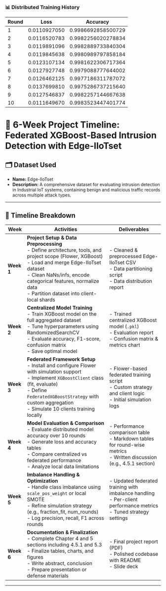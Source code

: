 ### 📊 Distributed Training History

| **Round** | **Loss**       | **Accuracy**         |
|-----------|----------------|----------------------|
| 1         | 0.0110927050   | 0.9986692858500729   |
| 2         | 0.0116520783   | 0.9982256020278834   |
| 3         | 0.0119891096   | 0.9982889733840304   |
| 4         | 0.0119845638   | 0.9980989797858184   |
| 5         | 0.0123107134   | 0.9981622306717364   |
| 6         | 0.0127927748   | 0.9979088777644002   |
| 7         | 0.0126462125   | 0.9977186311787072   |
| 8         | 0.0137699810   | 0.9975286737215640   |
| 9         | 0.0127546837   | 0.9982257144667638   |
| 10        | 0.0111649670   | 0.9983523447401774   |


# 📆 6-Week Project Timeline: Federated XGBoost-Based Intrusion Detection with Edge-IIoTset

## 🗂 Dataset Used
- **Name:** Edge-IIoTset
- **Description:** A comprehensive dataset for evaluating intrusion detection in Industrial IoT systems, containing benign and malicious traffic records across multiple attack types.

---

## 📅 Timeline Breakdown

| **Week**   | **Activities**                                                                                                                                             | **Deliverables**                                                                                   |
|------------|------------------------------------------------------------------------------------------------------------------------------------------------------------|-----------------------------------------------------------------------------------------------------|
| **Week 1** | **Project Setup & Data Preprocessing**<br>- Define architecture, tools, and project scope (Flower, XGBoost)<br>- Load and merge Edge-IIoTset dataset<br>- Clean NaNs/infs, encode categorical features, normalize data<br>- Partition dataset into client-local shards | - Cleaned & preprocessed Edge-IIoTset CSV<br>- Data partitioning script<br>- Data distribution report |
| **Week 2** | **Centralized Model Training**<br>- Train XGBoost model on the full aggregated dataset<br>- Tune hyperparameters using RandomizedSearchCV<br>- Evaluate accuracy, F1-score, confusion matrix<br>- Save optimal model | - Trained centralized XGBoost model (`.pkl`)<br>- Evaluation report<br>- Confusion matrix & metrics chart |
| **Week 3** | **Federated Framework Setup**<br>- Install and configure Flower with simulation support<br>- Implement `XGBoostClient` class (fit, evaluate)<br>- Define `FederatedXGBoostStrategy` with custom aggregation<br>- Simulate 10 clients training locally | - Flower-based federated training script<br>- Custom strategy and client logic<br>- Initial simulation logs |
| **Week 4** | **Model Evaluation & Comparison**<br>- Evaluate distributed model accuracy over 10 rounds<br>- Generate loss and accuracy tables<br>- Compare centralized vs federated performance<br>- Analyze local data limitations | - Performance comparison table<br>- Markdown tables for round-wise metrics<br>- Written discussion (e.g., 4.5.1 section) |
| **Week 5** | **Imbalance Handling & Optimization**<br>- Handle class imbalance using `scale_pos_weight` or local SMOTE<br>- Refine simulation strategy (e.g., fraction_fit, num_rounds)<br>- Log precision, recall, F1 across rounds | - Updated federated training with imbalance handling<br>- Per-client performance metrics<br>- Tuned strategy settings |
| **Week 6** | **Documentation & Finalization**<br>- Complete Chapter 4 and 5 sections including 4.5.1 and 5.3<br>- Finalize tables, charts, and figures<br>- Write abstract, conclusion<br>- Prepare presentation or defense materials | - Final project report (PDF)<br>- Polished codebase with README<br>- Slide deck |

---
